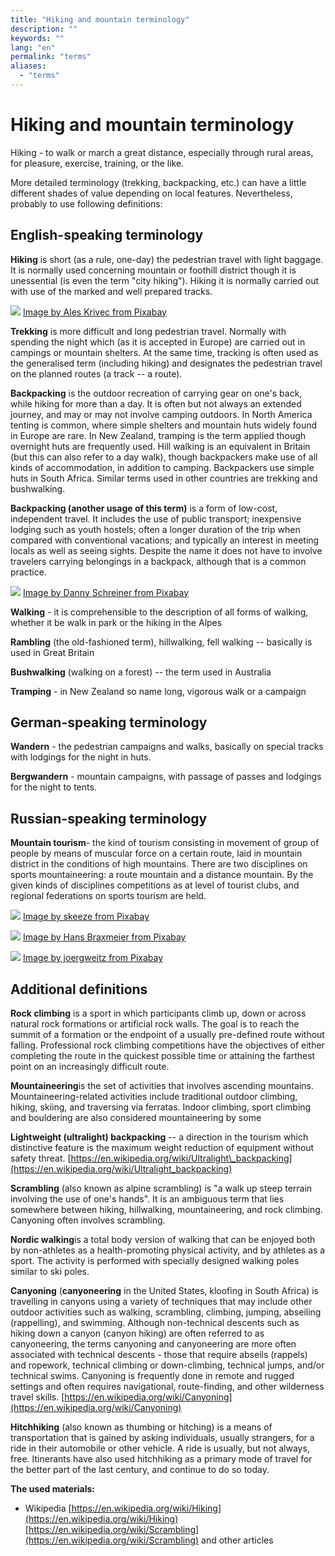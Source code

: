 ```yaml
---
title: "Hiking and mountain terminology"
description: ""
keywords: ""
lang: "en"
permalink: "terms"
aliases:
  - "terms"
---
```



# Hiking and mountain terminology

Hiking - to walk or march a great distance, especially through rural areas, for pleasure, exercise, training, or the like.

More detailed terminology (trekking, backpacking, etc.) can have a little different shades of value depending on local features. Nevertheless, probably to use following definitions:

## English-speaking terminology

**Hiking** is short (as a rule, one-day) the pedestrian travel with light baggage. It is normally used concerning mountain or foothill district though it is unessential (is even the term "city hiking"). Hiking it is normally carried out with use of the marked and well prepared tracks.

[![](../images/pixabay/hiker-918473_640.jpg)](../images/pixabay/hiker-918473_1280.jpg) [Image by Ales Krivec from Pixabay](https://pixabay.com/photos/hiker-standing-woman-top-journey-918473/)

**Trekking** is more difficult and long pedestrian travel. Normally with spending the night which (as it is accepted in Europe) are carried out in campings or mountain shelters. At the same time, tracking is often used as the generalised term (including hiking) and designates the pedestrian travel on the planned routes (a track -- a route).

**Backpacking** is the outdoor recreation of carrying gear on one's back, while hiking for more than a day. It is often but not always an extended journey, and may or may not involve camping outdoors. In North America tenting is common, where simple shelters and mountain huts widely found in Europe are rare. In New Zealand, tramping is the term applied though overnight huts are frequently used. Hill walking is an equivalent in Britain (but this can also refer to a day walk), though backpackers make use of all kinds of accommodation, in addition to camping. Backpackers use simple huts in South Africa. Similar terms used in other countries are trekking and bushwalking.

**Backpacking (another usage of this term)** is a form of low-cost, independent travel. It includes the use of public transport; inexpensive lodging such as youth hostels; often a longer duration of the trip when compared with conventional vacations; and typically an interest in meeting locals as well as seeing sights. Despite the name it does not have to involve travelers carrying belongings in a backpack, although that is a common practice.

[![](../images/pixabay/cappadocia-1602916_640.jpg)](../images/pixabay/cappadocia-1602916_1280.jpg) [Image by Danny Schreiner from Pixabay](https://pixabay.com/photos/cappadocia-tuff-rock-hiking-1602916/)

**Walking** - it is comprehensible to the description of all forms of walking, whether it be walk in park or the hiking in the Alpes

**Rambling** (the old-fashioned term), hillwalking, fell walking -- basically is used in Great Britain

**Bushwalking** (walking on a forest) -- the term used in Australia

**Tramping** - in New Zealand so name long, vigorous walk or a campaign

## German-speaking terminology

**Wandern** - the pedestrian campaigns and walks, basically on special tracks with lodgings for the night in huts.

**Bergwandern** - mountain campaigns, with passage of passes and lodgings for the night to tents.

## Russian-speaking terminology

**Mountain tourism**- the kind of tourism consisting in movement of group of people by means of muscular force on a certain route, laid in mountain district in the conditions of high mountains. There are two disciplines on sports mountaineering: a route mountain and a distance mountain. By the given kinds of disciplines competitions as at level of tourist clubs, and regional federations on sports tourism are held.

[![](../images/pixabay/hiker-1763517_640.jpg)](../images/pixabay/hiker-1763517_1280.jpg) [Image by skeeze from Pixabay](https://pixabay.com/photos/hiker-mountain-backpacking-hiking-1763517/)

[![](../images/pixabay/climber-59681_640.jpg)](../images/pixabay/climber-59681_1280.jpg) [Image by Hans Braxmeier from Pixabay](https://pixabay.com/photos/climber-steep-descent-climb-59681/)

[![](../images/pixabay/climb-3590655_640.jpg)](../images/pixabay/climb-3590655_1280.jpg) [Image by joergweitz from Pixabay](https://pixabay.com/photos/climb-mountaineering-mountaineer-3590655/)

## Additional definitions

**Rock climbing** is a sport in which participants climb up, down or across natural rock formations or artificial rock walls. The goal is to reach the summit of a formation or the endpoint of a usually pre-defined route without falling. Professional rock climbing competitions have the objectives of either completing the route in the quickest possible time or attaining the farthest point on an increasingly difficult route.

**Mountaineering**is the set of activities that involves ascending mountains. Mountaineering-related activities include traditional outdoor climbing, hiking, skiing, and traversing via ferratas. Indoor climbing, sport climbing and bouldering are also considered mountaineering by some

**Lightweight (ultralight) backpacking** -- a direction in the tourism which distinctive feature is the maximum weight reduction of equipment without safety threat. [https://en.wikipedia.org/wiki/Ultralight\_backpacking](https://en.wikipedia.org/wiki/Ultralight_backpacking)

**Scrambling** (also known as alpine scrambling) is "a walk up steep terrain involving the use of one's hands". It is an ambiguous term that lies somewhere between hiking, hillwalking, mountaineering, and rock climbing. Canyoning often involves scrambling.

**Nordic walking**is a total body version of walking that can be enjoyed both by non-athletes as a health-promoting physical activity, and by athletes as a sport. The activity is performed with specially designed walking poles similar to ski poles.

**Canyoning** (**canyoneering** in the United States, kloofing in South Africa) is travelling in canyons using a variety of techniques that may include other outdoor activities such as walking, scrambling, climbing, jumping, abseiling (rappelling), and swimming. Although non-technical descents such as hiking down a canyon (canyon hiking) are often referred to as canyoneering, the terms canyoning and canyoneering are more often associated with technical descents - those that require abseils (rappels) and ropework, technical climbing or down-climbing, technical jumps, and/or technical swims. Canyoning is frequently done in remote and rugged settings and often requires navigational, route-finding, and other wilderness travel skills. [https://en.wikipedia.org/wiki/Canyoning](https://en.wikipedia.org/wiki/Canyoning)

**Hitchhiking** (also known as thumbing or hitching) is a means of transportation that is gained by asking individuals, usually strangers, for a ride in their automobile or other vehicle. A ride is usually, but not always, free. Itinerants have also used hitchhiking as a primary mode of travel for the better part of the last century, and continue to do so today.

**The used materials:**

* Wikipedia [https://en.wikipedia.org/wiki/Hiking](https://en.wikipedia.org/wiki/Hiking) [https://en.wikipedia.org/wiki/Scrambling](https://en.wikipedia.org/wiki/Scrambling) and other articles
